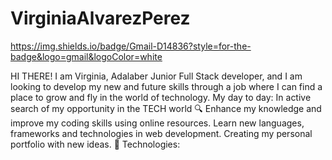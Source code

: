 # VirginiaAlvarezPerez
https://img.shields.io/badge/Gmail-D14836?style=for-the-badge&logo=gmail&logoColor=white

HI THERE!
I am Virginia, Adalaber Junior Full Stack developer, and I am looking to develop my new and future skills through a job where I can find a place to grow and fly in the world of technology.
My day to day:
In active search of my opportunity in the TECH world 🔍
Enhance my knowledge and improve my coding skills using online resources.
Learn new languages, frameworks and technologies in web development.
Creating my personal portfolio with new ideas.
🧠 Technologies:

